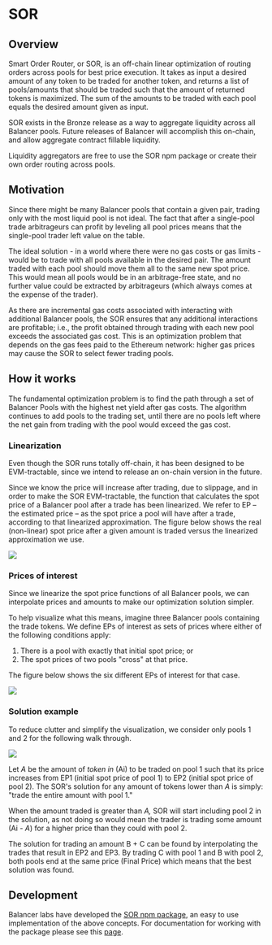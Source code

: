 # SOR

## Overview

Smart Order Router, or SOR, is an off-chain linear optimization of routing orders across pools for best price execution. It takes as input a desired amount of any token to be traded for another token, and returns a list of pools/amounts that should be traded such that the amount of returned tokens is maximized. The sum of the amounts to be traded with each pool equals the desired amount given as input.

SOR exists in the Bronze release as a way to aggregate liquidity across all Balancer pools. Future releases of Balancer will accomplish this on-chain, and allow aggregate contract fillable liquidity.

Liquidity aggregators are free to use the SOR npm package or create their own order routing across pools.

## Motivation

Since there might be many Balancer pools that contain a given pair, trading only with the most liquid pool is not ideal. The fact that after a single-pool trade arbitrageurs can profit by leveling all pool prices means that the single-pool trader left value on the table.

The ideal solution - in a world where there were no gas costs or gas limits - would be to trade with all pools available in the desired pair. The amount traded with each pool should move them all to the same new spot price. This would mean all pools would be in an arbitrage-free state, and no further value could be extracted by arbitrageurs \(which always comes at the expense of the trader\).

As there are incremental gas costs associated with interacting with additional Balancer pools, the SOR ensures that any additional interactions are profitable; i.e., the profit obtained through trading with each new pool exceeds the associated gas cost. This is an optimization problem that depends on the gas fees paid to the Ethereum network: higher gas prices may cause the SOR to select fewer trading pools.

## How it works

The fundamental optimization problem is to find the path through a set of Balancer Pools with the highest net yield after gas costs. The algorithm continues to add pools to the trading set, until there are no pools left where the net gain from trading with the pool would exceed the gas cost.

### Linearization

Even though the SOR runs totally off-chain, it has been designed to be EVM-tractable, since we intend to release an on-chain version in the future.

Since we know the price will increase after trading, due to slippage, and in order to make the SOR EVM-tractable, the function that calculates the spot price of a Balancer pool after a trade has been linearized. We refer to EP – the estimated price – as the spot price a pool will have after a trade, according to that linearized approximation. The figure below shows the real \(non-linear\) spot price after a given amount is traded versus the linearized approximation we use.

![](../.gitbook/assets/picture1.png)

### Prices of interest

Since we linearize the spot price functions of all Balancer pools, we can interpolate prices and amounts to make our optimization solution simpler. 

To help visualize what this means, imagine three Balancer pools containing the trade tokens. We define EPs of interest as sets of prices where either of the following conditions apply:

1. There is a pool with exactly that initial spot price; or
2. The spot prices of two pools "cross" at that price.

The figure below shows the six different EPs of interest for that case.

![](../.gitbook/assets/picture2.png)

### Solution example

To reduce clutter and simplify the visualization, we consider only pools 1 and 2 for the following walk through.

![](../.gitbook/assets/picture3.png)

Let _A_ be the amount of _token in_  \(Ai\) to be traded on pool 1 such that its price increases from EP1 \(initial spot price of pool 1\) to EP2 \(initial spot price of pool 2\). The SOR's solution for any amount of tokens lower than _A_ is simply: "trade the entire amount with pool 1."

When the amount traded is greater than _A,_ SOR will start including pool 2 in the solution, as not doing so would mean the trader is trading some amount \(Ai - _A_\) for a higher price than they could with pool 2.

The solution for trading an amount B + C can be found by interpolating the trades that result in EP2 and EP3. By trading C with pool 1 and B with pool 2, both pools end at the same price \(Final Price\) which means that the best solution was found. 

## Development

Balancer labs have developed the [SOR npm package](https://www.npmjs.com/package/@balancer-labs/sor), an easy to use implementation of the above concepts. For documentation for working with the package please see this [page](https://docs.balancer.finance/sor/development).



